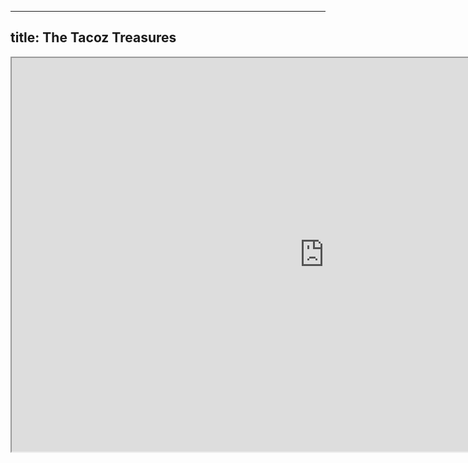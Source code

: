 
---
title: The Tacoz Treasures
---

<iframe src="https://nottaro.github.io/littleroot/tacoztreasure/penguin.mp4" width="1000" height="630"></iframe>
